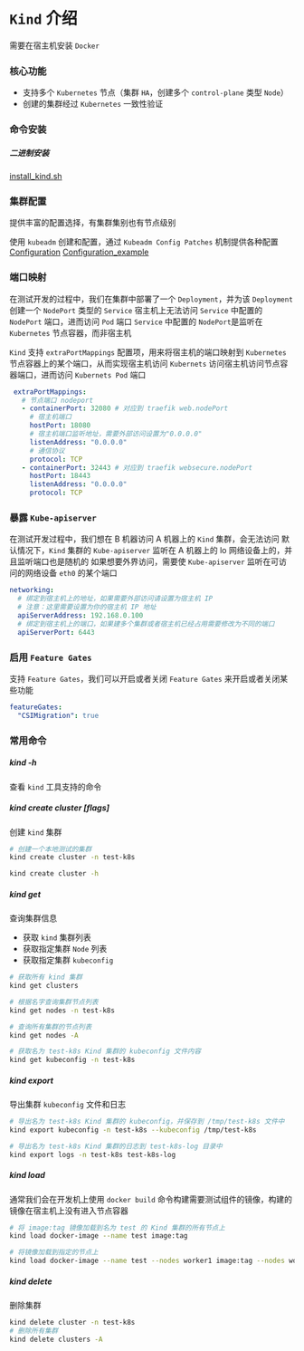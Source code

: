 # `Kind` 介绍

需要在宿主机安装 `Docker`

### 核心功能

- 支持多个 `Kubernetes` 节点（集群 `HA`，创建多个 `control-plane` 类型 `Node`）
- 创建的集群经过 `Kubernetes` 一致性验证

### 命令安装

##### 二进制安装

[install_kind.sh](scripts/kind/install_kind.sh)

### 集群配置

提供丰富的配置选择，有集群集别也有节点级别

使用 `kubeadm` 创建和配置，通过 `Kubeadm Config Patches`
机制提供各种配置 [Configuration](https://kind.sigs.k8s.io/docs/user/configuration/)
[Configuration_example](config/example/kind/Configuration.yaml)

### 端口映射

在测试开发的过程中，我们在集群中部署了一个 `Deployment`，并为该 `Deployment` 创建一个 `NodePort` 类型的 `Service`
宿主机上无法访问 `Service` 中配置的 `NodePort` 端口，进而访问 `Pod` 端口
`Service` 中配置的 `NodePort`是监听在 `Kubernetes` 节点容器，而非宿主机

`Kind` 支持 `extraPortMappings` 配置项，用来将宿主机的端口映射到 `Kubernetes`
节点容器上的某个端口，从而实现宿主机访问 `Kubernets` 访问宿主机访问节点容器端口，进而访问 `Kubernets Pod` 端口

```yaml
 extraPortMappings:
   # 节点端口 nodeport
   - containerPort: 32080 # 对应到 traefik web.nodePort
     # 宿主机端口
     hostPort: 18080
     # 宿主机端口监听地址，需要外部访问设置为"0.0.0.0"
     listenAddress: "0.0.0.0"
     # 通信协议
     protocol: TCP
   - containerPort: 32443 # 对应到 traefik websecure.nodePort
     hostPort: 18443
     listenAddress: "0.0.0.0"
     protocol: TCP
```

### 暴露 `Kube-apiserver`

在测试开发过程中，我们想在 B 机器访问 A 机器上的 `Kind` 集群，会无法访问
默认情况下，`Kind` 集群的 `Kube-apiserver` 监听在 A 机器上的 lo 网络设备上的，并且监听端口也是随机的
如果想要外界访问，需要使 `Kube-apiserver` 监听在可访问的网络设备 `eth0` 的某个端口

```yaml
networking:
  # 绑定到宿主机上的地址，如果需要外部访问请设置为宿主机 IP
  # 注意：这里需要设置为你的宿主机 IP 地址
  apiServerAddress: 192.168.0.100
  # 绑定到宿主机上的端口，如果建多个集群或者宿主机已经占用需要修改为不同的端口
  apiServerPort: 6443
```

### 启用 `Feature Gates`

支持 `Feature Gates`，我们可以开启或者关闭 `Feature Gates` 来开启或者关闭某些功能

```yaml
featureGates:
  "CSIMigration": true
```

### 常用命令

##### kind -h

查看 `kind` 工具支持的命令

##### kind create cluster [flags]

创建 `kind` 集群

```bash
# 创建一个本地测试的集群
kind create cluster -n test-k8s

kind create cluster -h
```

##### kind get

查询集群信息

- 获取 `kind` 集群列表
- 获取指定集群 `Node` 列表
- 获取指定集群 `kubeconfig`

```bash
# 获取所有 kind 集群
kind get clusters

# 根据名字查询集群节点列表
kind get nodes -n test-k8s

# 查询所有集群的节点列表
kind get nodes -A

# 获取名为 test-k8s Kind 集群的 kubeconfig 文件内容
kind get kubeconfig -n test-k8s
```

##### kind export

导出集群 `kubeconfig` 文件和日志

```bash
# 导出名为 test-k8s Kind 集群的 kubeconfig，并保存到 /tmp/test-k8s 文件中
kind export kubeconfig -n test-k8s --kubeconfig /tmp/test-k8s

# 导出名为 test-k8s Kind 集群的日志到 test-k8s-log 目录中
kind export logs -n test-k8s test-k8s-log
```

##### kind load

通常我们会在开发机上使用 `docker build` 命令构建需要测试组件的镜像，构建的镜像在宿主机上没有进入节点容器

```bash
# 将 image:tag 镜像加载到名为 test 的 Kind 集群的所有节点上
kind load docker-image --name test image:tag

# 将镜像加载到指定的节点上
kind load docker-image --name test --nodes worker1 image:tag --nodes worker
```

##### kind delete

删除集群

```bash
kind delete cluster -n test-k8s
# 删除所有集群
kind delete clusters -A
```